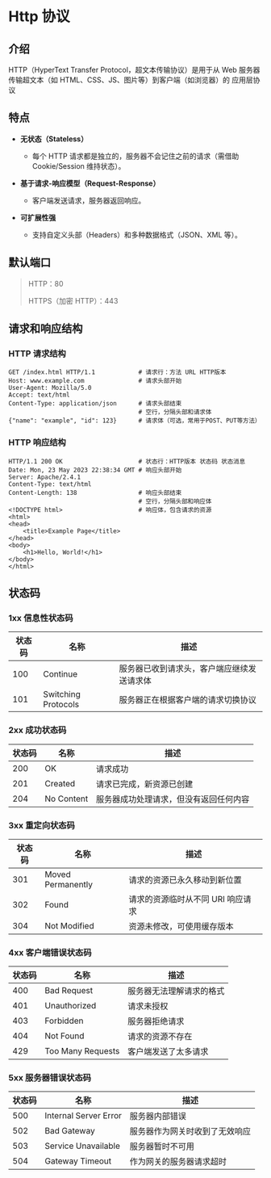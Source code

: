 # Http 协议

## 介绍

HTTP（HyperText Transfer Protocol，超文本传输协议）是用于从 Web 服务器传输超文本（如 HTML、CSS、JS、图片等）到客户端（如浏览器）的 应用层协议

## 特点

-   **无状态（Stateless）**

    -   每个 HTTP 请求都是独立的，服务器不会记住之前的请求（需借助 Cookie/Session 维持状态）。

-   **基于请求-响应模型（Request-Response）**

    -   客户端发送请求，服务器返回响应。

-   **可扩展性强**

    -   支持自定义头部（Headers）和多种数据格式（JSON、XML 等）。

## 默认端口

> HTTP：80
>
> HTTPS（加密 HTTP）：443

## 请求和响应结构

### HTTP 请求结构

```http
GET /index.html HTTP/1.1            # 请求行：方法 URL HTTP版本
Host: www.example.com               # 请求头部开始
User-Agent: Mozilla/5.0
Accept: text/html
Content-Type: application/json      # 请求头部结束
                                    # 空行，分隔头部和请求体
{"name": "example", "id": 123}      # 请求体（可选，常用于POST、PUT等方法）
```

### HTTP 响应结构

```http
HTTP/1.1 200 OK                     # 状态行：HTTP版本 状态码 状态消息
Date: Mon, 23 May 2023 22:38:34 GMT # 响应头部开始
Server: Apache/2.4.1
Content-Type: text/html
Content-Length: 138                 # 响应头部结束
                                    # 空行，分隔头部和响应体
<!DOCTYPE html>                     # 响应体，包含请求的资源
<html>
<head>
    <title>Example Page</title>
</head>
<body>
    <h1>Hello, World!</h1>
</body>
</html>
```

## 状态码

### 1xx 信息性状态码

| 状态码 | 名称                | 描述                                       |
| ------ | ------------------- | ------------------------------------------ |
| 100    | Continue            | 服务器已收到请求头，客户端应继续发送请求体 |
| 101    | Switching Protocols | 服务器正在根据客户端的请求切换协议         |

### 2xx 成功状态码

| 状态码 | 名称       | 描述                                   |
| ------ | ---------- | -------------------------------------- |
| 200    | OK         | 请求成功                               |
| 201    | Created    | 请求已完成，新资源已创建               |
| 204    | No Content | 服务器成功处理请求，但没有返回任何内容 |

### 3xx 重定向状态码

| 状态码 | 名称              | 描述                              |
| ------ | ----------------- | --------------------------------- |
| 301    | Moved Permanently | 请求的资源已永久移动到新位置      |
| 302    | Found             | 请求的资源临时从不同 URI 响应请求 |
| 304    | Not Modified      | 资源未修改，可使用缓存版本        |

### 4xx 客户端错误状态码

| 状态码 | 名称              | 描述                     |
| ------ | ----------------- | ------------------------ |
| 400    | Bad Request       | 服务器无法理解请求的格式 |
| 401    | Unauthorized      | 请求未授权               |
| 403    | Forbidden         | 服务器拒绝请求           |
| 404    | Not Found         | 请求的资源不存在         |
| 429    | Too Many Requests | 客户端发送了太多请求     |

### 5xx 服务器错误状态码

| 状态码 | 名称                  | 描述                           |
| ------ | --------------------- | ------------------------------ |
| 500    | Internal Server Error | 服务器内部错误                 |
| 502    | Bad Gateway           | 服务器作为网关时收到了无效响应 |
| 503    | Service Unavailable   | 服务器暂时不可用               |
| 504    | Gateway Timeout       | 作为网关的服务器请求超时       |
